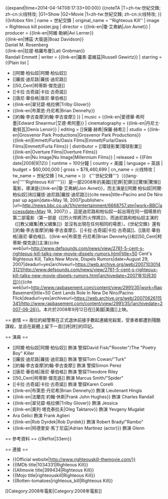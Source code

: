 {{expand|time=2014-04-14T08:17:33+00:00}}
{{noteTA
|T=zh-tw:世紀交鋒; zh-cn:火线特攻;
|G1=Show
|G2=Movie
|1=zh-tw:世紀交鋒; zh-cn:火线特攻;
}}
{{Infobox film
| name           = 世紀交鋒
| original_name  = ''Righteous Kill''
| image          = Righteous kill poster.jpg
| director       = {{link-en|瓊·艾弗納|Jon Avnet}}
| producer       = {{link-en|阿維·勒納|Avi Lerner}}<br />{{link-en|博茲·大衛遜|Boaz Davidson}}<br />Daniel M. Rosenberg<br />{{link-en|拉提·格羅布曼|Lati Grobman}}<br />Randall Emmett
| writer         = {{link-en|羅素·葛維茲|Russell Gewirtz}}
| starring       = {{Plain list |
* [[阿爾·柏仙奴|阿爾·柏仙奴]]
* [[羅拔·迪尼路|羅拔·迪尼路]]
* [[50_Cent|柯蒂斯·傑克遜]]
* [[卡拉·古奇諾|卡拉·古奇諾]]
* [[唐尼·華伯格|唐尼·華伯格]]
* {{link-en|翠兒碧·格拉佛|Trilby Glover}}
* {{link-en|布萊思·丹尼希|Brian Dennehy}}
* [[約翰·李古查摩|約翰·李古查摩]]
}}
| music          = {{link-en|愛德華·希阿墨|Edward Shearmur|艾德·希阿墨}}
| cinematography = {{link-en|丹尼士·勒努瓦|Denis Lenoir}}
| editing        = [[保羅·赫希|保羅·赫希]]
| studio         = {{link-en|Grosvenor Park Productions|Grosvenor Park Productions}}<br />{{link-en|Emmett/Furla/Oasis Films|Emmett/Furla/Oasis Films|Emmett/Furla Films}}
| distributor    = [[環球影業|環球影業]]<br />{{link-en|Overture Films|Overture Films}}<br />{{link-en|Nu Image|Nu Image|Millennium Films}}
| released       = {{Film date|2008|9|12}}
| runtime        = 100分鐘
| country        = 美國
| language       = 英語
| budget         = $60,000,000
| gross          = $78,460,699
| cn_name = 火线特攻
| tw_name = 世紀交鋒
| hk_name = 
}}
《'''世紀交鋒'''》（{{lang-en|'''''Righteous Kill'''''}}）是一部2008年的美國[[犯罪|犯罪]][[驚悚|驚悚]]電影，導演是{{link-en|瓊·艾弗納|Jon Avnet}}，而主演是[[阿爾·柏仙奴|阿爾·柏仙奴]]和[[羅拔·迪尼路|羅拔·迪尼路]]<ref name="bbc1">{{cite news|title=Pacino and De Niro pair up again|date=May 18, 2007|publisher= |url=http://news.bbc.co.uk/1/hi/entertainment/6668757.stm|work=BBC|accessdate=May 18, 2007}}</ref> 。這是迪尼路和柏仙奴一起出現在同一個場景的第二部電影（第一部是《[[烈火悍將|烈火悍將]]》，而迪尼路和柏仙奴主演的《[[教父續集|教父續集]]》並沒有出現在任何相同的場景）。《世紀交鋒》還有[[約翰·李古查摩|約翰·李古查摩]]、[[卡拉·古奇諾|卡拉·古奇諾]]、[[唐尼·華伯格|唐尼·華伯格]]、{{link-en|布萊思·丹尼希|Brian Dennehy}}和[[50_Cent|柯蒂斯·傑克遜]]主演<ref>{{cite web|url=http://www.defsounds.com/news/view/2761-5-cent-s-righteous-kill-talks-new-movie-dispels-rumors.html|title=50 Cent's Righteous Kill, Talks New Movie, Dispels Rumors|date=August 29, 2007|deadurl=yes|archiveurl=https://web.archive.org/web/20071030143121/http://www.defsounds.com/news/view/2761-5-cent-s-righteous-kill-talks-new-movie-dispels-rumors.html|archivedate=2007年10月30日}}</ref><ref>{{cite web|url=http://www.rapbasement.com/content/view/2991/35|work=Rap Basement|title=50 Cent Lands Role In New De Niro/Pacino Flick|deadurl=yes|archiveurl=https://web.archive.org/web/20070626115341/http://www.rapbasement.com/content/view/2991/35/|archivedate=2007-06-26}}</ref>。本片於2008年9月12日在[[美國|美國]]上映。

== 劇情 ==
兩位約紐警察在正式退休前接手數起連續兇殺案，受害者都遭到殘酷謀殺，並且在屍體上留下一首[[詩|詩]]的印記。 

== 演員 ==
* [[阿爾·柏仙奴|阿爾·柏仙奴]] 飾演 警探David Fisk/"Rooster"/The "Poetry Boy" Killer
* [[羅拔·迪尼路|羅拔·迪尼路]] 飾演 警探Tom Cowan/"Turk"
* [[約翰·李古查摩|約翰·李古查摩]] 飾演 警探Simon Perez
* [[唐尼·華伯格|唐尼·華伯格]] 飾演 警探Theodore Riley
* [[50_Cent|柯蒂斯·傑克遜]] 飾演 Marcus Smith/"Spider"
* [[卡拉·古奇諾|卡拉·古奇諾]] 飾演 警探Karen Corelli
* {{link-en|布萊思·丹尼希|Brian Dennehy}} 飾演 Lieutenant Hingis
* {{link-en|法蘭克·約翰·休斯|Frank John Hughes}} 飾演 Charles Randall
* {{link-en|翠兒碧·格拉佛|Trilby Glover}} 飾演 Jessica
* {{link-en|奧列·塔克泰拉夫|Oleg Taktarov}} 飾演 Yevgeny Mugalat
* Ara Gelici 飾演 Frank Aglieri
* {{link-en|Rob Dyrdek|Rob Dyrdek}} 飾演 Robert Brady/"Rambo"
* {{link-en|阿德里安·馬丁尼茲|Adrian Martinez (actor)}} 飾演 Glenn

== 參考資料 ==
{{Reflist|33em}}

== 連接 ==
* {{Official website|http://www.righteouskill-themovie.com/}}
* {{IMDb title|1034331|Righteous Kill}}
* {{Allmovie title|399434|Righteous Kill}}
* {{Mojo title|righteouskill|Righteous Kill}}
* {{Rotten-tomatoes|righteous_kill|Righteous Kill}}

[[Category:2008年電影|Category:2008年電影]]